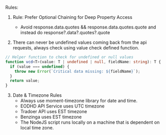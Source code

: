 Rules:
1. Rule: Prefer Optional Chaining for Deep Property Access 
    - Avoid  response.data.quotes && response.data.quotes.quote and instead do response?.data?.quotes?.quote

2. There can never be undefined values coming back from the api requests, always check using value check defined function.

```ts
// Helper function to check for undefined or null values
function vcd<T>(value: T | undefined | null, fieldName: string): T {
  if (value === undefined) {
    throw new Error(`Critical data missing: ${fieldName}`);
  }
  return value;
}
```

3. Date & Timezone Rules
   - Always use moment-timezone library for date and time.
   - EODHD API Service uses UTC timezone
   - Tradoer API uses EST timezone 
   - Benzinga uses EST timezone
   - The NodeJS script runs locally on a machine that is dependent on local time zone.
